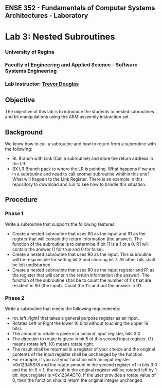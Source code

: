 ## ENSE 352 - Fundamentals of Computer Systems Architectures - Laboratory

# Lab 3: Nested Subroutines 

### University of Regina
### Faculty of Engineering and Applied Science - Software Systems Engineering

### Lab Instructor: [Trevor Douglas](mailto:trevor.douglas@uregina.ca)

## Objective

The objective of this lab is to introduce the students to nested subroutines and bit manipulations using the ARM assembly instruction set.


## Background

We know how to call a subroutine and how to return from a subroutine with the following:
- BL  Branch with Link (Call a subroutine) and store the return address in the LR.
- BX LR Branch pack to where the LR is pointing.
What happens if we are in a subroutine and need to call another subroutine whithin this one?  What will happen to the Link Register.  There is an example in this repository to download and run to see how to handle this situation.
 
## Procedure

### Phase 1
Write a subroutine that supports the following features.
- Create a nested subroutine that uses R0 as the input and R1 as the register that will contain the return information (the answer). The function of the subroutine is to determine if bit 11 is a 1 or a 0.  R1 will contain the answer (1 for true and 0 for false).
- Create a nested subroutine that uses R0 as the input.  This subroutine will be responsible for setting bit 3 and clearing bit 7.  All other bits shall be left undisturbed.
- Create a nested subroutine that uses R0 as the input register and R1 as the register that will contain the return information (the answer).  The function of the subroutine shall be to count the number of 1's that are resident in R0 (the input).  Count the 1's and put the answer in R1.


### Phase 2
Write a subroutine that meets the following requirements:
- rot_left_right1 that takes a general purpose register as an input.
- Rotates Left or Right the lower 16 bits(without touching the upper 16 bits). 
- The amount to rotate is given in a second  input register, bits 3:0.
- The direction to rotate is given in bit 5 of this second input register.  {1} means rotate left, {0} means rotate right. 
- The result shall be returned in a register of your choice and the original contents
of the input register shall be unchanged by the function.
- For example, if you call your function with an input register =0x12345678 and the rotate amount in the second register =1 in bits 3:0 and the bit 5 = 1, the result in the original register will be rotated left by 1 bit: input register is =0x1234ACF0.
If the user provides a rotate value of 0, then the function should return the original
integer unchanged.
